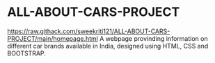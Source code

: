 # ALL-ABOUT-CARS-PROJECT
 https://raw.githack.com/sweekriti121/ALL-ABOUT-CARS-PROJECT/main/homepage.html
 A webpage provinding information on different car brands available in India, designed using HTML, CSS and BOOTSTRAP.
